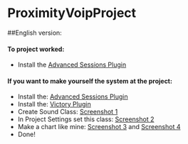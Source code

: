 # ProximityVoipProject
##English version:

#### To project worked:
* Install the [Advanced Sessions Plugin](https://forums.unrealengine.com/showthread.php?69901-Advanced-Sessions-Plugin)

#### If you want to make yourself the system at the project:
* Install the: [Advanced Sessions Plugin](https://forums.unrealengine.com/showthread.php?69901-Advanced-Sessions-Plugin)
* Install the: [Victory Plugin](https://forums.unrealengine.com/showthread.php?3851-%2839%29-Rama-s-Extra-Blueprint-Nodes-for-You-as-a-Plugin-No-C-Required!)
* Create Sound Class: [Screenshot 1](https://github.com/thedark174/ProximityVoipProject/blob/master/Screenshots/Screenshot%20Sound%20Class.png)
* In Project Settings set this class: [Screenshot 2](https://github.com/thedark174/ProximityVoipProject/blob/master/Screenshots/Screenshot%20Project%20Settings.png)
* Make a chart like mine: [Screenshot 3](https://github.com/thedark174/ProximityVoipProject/blob/master/Screenshots/Screenshot%20System%201.png) and [Screenshot 4](https://github.com/thedark174/ProximityVoipProject/blob/master/Screenshots/Screenshot%20System%202.png)
* Done!
